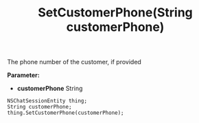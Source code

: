 ﻿---
uid: crmscript_ref_NSChatSessionEntity_SetCustomerPhone
title: SetCustomerPhone(String customerPhone)
intellisense: NSChatSessionEntity.SetCustomerPhone
keywords: NSChatSessionEntity, GetCustomerPhone
so.topic: reference
---

The phone number of the customer, if provided

**Parameter:** 
 - **customerPhone** String

```crmscript
NSChatSessionEntity thing;
String customerPhone;
thing.SetCustomerPhone(customerPhone);
```

